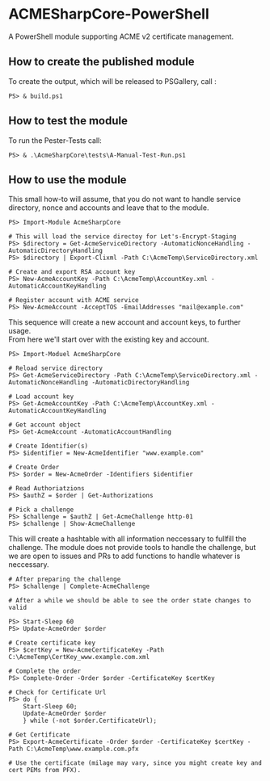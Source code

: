 # ACMESharpCore-PowerShell

A PowerShell module supporting ACME v2 certificate management.

## How to create the published module

To create the output, which will be released to PSGallery, call :

```
PS> & build.ps1
```

## How to test the module

To run the Pester-Tests call:

```
PS> & .\AcmeSharpCore\tests\A-Manual-Test-Run.ps1
```

## How to use the module

This small how-to will assume, that you do not want to handle service directory, nonce and accounts and leave that to the module.

```
PS> Import-Module AcmeSharpCore

# This will load the service directoy for Let's-Encrypt-Staging
PS> $directory = Get-AcmeServiceDirectory -AutomaticNonceHandling -AutomaticDirectoryHandling
PS> $directory | Export-Clixml -Path C:\AcmeTemp\ServiceDirectory.xml

# Create and export RSA account key
PS> New-AcmeAccountKey -Path C:\AcmeTemp\AccountKey.xml -AutomaticAccountKeyHandling

# Register account with ACME service
PS> New-AcmeAccount -AcceptTOS -EmailAddresses "mail@example.com"
```

This sequence will create a new account and account keys, to further usage.  
From here we'll start over with the existing key and account.

```
PS> Import-Moduel AcmeSharpCore

# Reload service directory
PS> Get-AcmeServiceDirectory -Path C:\AcmeTemp\ServiceDirectory.xml -AutomaticNonceHandling -AutomaticDirectoryHandling

# Load account key
PS> Get-AcmeAccountKey -Path C:\AcmeTemp\AccountKey.xml -AutomaticAccountKeyHandling

# Get account object
PS> Get-AcmeAccount -AutomaticAccountHandling

# Create Identifier(s)
PS> $identifier = New-AcmeIdentifier "www.example.com"

# Create Order
PS> $order = New-AcmeOrder -Identifiers $identifier

# Read Authoriatzions
PS> $authZ = $order | Get-Authorizations

# Pick a challenge
PS> $challenge = $authZ | Get-AcmeChallenge http-01
PS> $challenge | Show-AcmeChallenge
```

This will create a hashtable with all information neccessary to fullfill the challenge. The module does not provide tools to handle the challenge, but we are open to issues and PRs to add functions to handle whatever is neccessary.

```
# After preparing the challenge
PS> $challenge | Complete-AcmeChallenge

# After a while we should be able to see the order state changes to valid

PS> Start-Sleep 60
PS> Update-AcmeOrder $order

# Create certificate key
PS> $certKey = New-AcmeCertificateKey -Path C:\AcmeTemp\CertKey_www.example.com.xml

# Complete the order
PS> Complete-Order -Order $order -CertificateKey $certKey

# Check for Certificate Url
PS> do { 
    Start-Sleep 60; 
    Update-AcmeOrder $order 
    } while (-not $order.CertificateUrl);

# Get Certificate
PS> Export-AcmeCertificate -Order $order -CertificateKey $certKey -Path C:\AcmeTemp\www.example.com.pfx

# Use the certificate (milage may vary, since you might create key and cert PEMs from PFX).
```